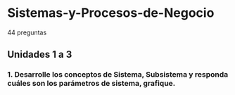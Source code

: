 # Sistemas-y-Procesos-de-Negocio
44 preguntas

## Unidades 1 a 3
### 1. Desarrolle los conceptos de Sistema, Subsistema y responda cuáles son los parámetros de sistema, grafique.
